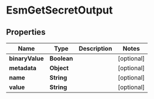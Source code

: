

# EsmGetSecretOutput


## Properties

Name | Type | Description | Notes
------------ | ------------- | ------------- | -------------
**binaryValue** | **Boolean** |  |  [optional]
**metadata** | **Object** |  |  [optional]
**name** | **String** |  |  [optional]
**value** | **String** |  |  [optional]




